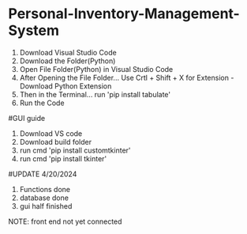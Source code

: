# Personal-Inventory-Management-System
1. Download Visual Studio Code
2. Download the Folder(Python)
3. Open File Folder(Python) in Visual Studio Code
4. After Opening the File Folder... Use Crtl + Shift + X for Extension - Download Python Extension
5. Then in the Terminal... run 'pip install tabulate'
6. Run the Code

#GUI guide
1. Download VS code
2. Download build folder
3. run cmd 'pip install customtkinter'
4. run cmd 'pip install tkinter'


#UPDATE 4/20/2024
1. Functions done
2. database done
3. gui half finished




NOTE: front end not yet connected
